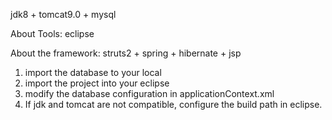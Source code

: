 jdk8 + tomcat9.0 + mysql

About Tools: eclipse

About the framework: struts2 + spring + hibernate + jsp

1. import the database to your local
2. import the project into your eclipse
3. modify the database configuration in applicationContext.xml
4. If jdk and tomcat are not compatible, configure the build path in eclipse. 

